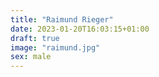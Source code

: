 ```yaml
---
title: "Raimund Rieger"
date: 2023-01-20T16:03:15+01:00
draft: true
image: "raimund.jpg"
sex: male
---
```


